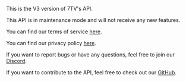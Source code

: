 This is the V3 version of 7TV's API.

This API is in maintenance mode and will not receive any new features.

You can find our terms of service [here](https://7tv.app/legal/terms).

You can find our privacy policy [here](https://7tv.app/legal/privacy).

If you want to report bugs or have any questions, feel free to join our [Discord](https://discord.gg/7tv).

If you want to contribute to the API, feel free to check out our [GitHub](https://github.com/seventv/seventv).
